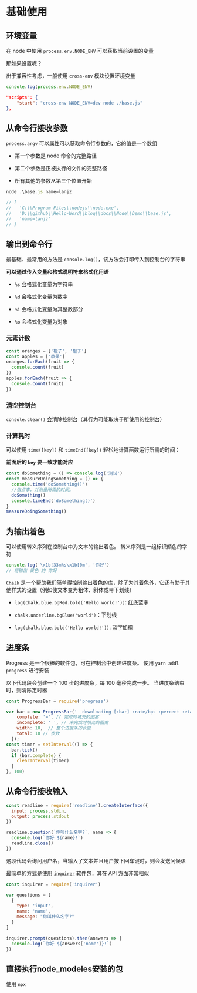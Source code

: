 # 基础使用

## 环境变量

在 node 中使用 `process.env.NODE_ENV` 可以获取当前设置的变量

那如果设置呢？

出于兼容性考虑，一般使用 `cross-env` 模块设置环境变量

```js
console.log(process.env.NODE_ENV)
```

```json
"scripts": {
    "start": "cross-env NODE_ENV=dev node ./base.js"
},
```

## 从命令行接收参数

`process.argv` 可以属性可以获取命令行参数的，它的值是一个数组

- 第一个参数是 node 命令的完整路径

- 第二个参数是正被执行的文件的完整路径

- 所有其他的参数从第三个位置开始

```js
node .\base.js name=lanjz

// [
//   'C:\\Program Files\\nodejs\\node.exe',
//   'D:\\github\\Hello-Word\\blog\\docs\\Node\\Demo\\base.js',
//   'name=lanjz'
// ]
```

## 输出到命令行

最基础、最常用的方法是 `console.log()`，该方法会打印传入到控制台的字符串

**可以通过传入变量和格式说明符来格式化用语**

- `%s` 会格式化变量为字符串

- `%d` 会格式化变量为数字

- `%i` 会格式化变量为其整数部分

- `%o` 会格式化变量为对象

### 元素计数

```js
const oranges = ['橙子', '橙子']
const apples = ['苹果']
oranges.forEach(fruit => {
  console.count(fruit)
})
apples.forEach(fruit => {
  console.count(fruit)
})

```

### 清空控制台

`console.clear()` 会清除控制台（其行为可能取决于所使用的控制台）

### 计算耗时

可以使用 `time([key])` 和 `timeEnd([key])` 轻松地计算函数运行所需的时间：

**前面后的 `key` 要一致才能对应**

```js
const doSomething = () => console.log('测试')
const measureDoingSomething = () => {
  console.time('doSomething()')
  //做点事，并测量所需的时间。
  doSomething()
  console.timeEnd('doSomething()')
}
measureDoingSomething()
```

## 为输出着色

可以使用转义序列在控制台中为文本的输出着色。 转义序列是一组标识颜色的字符

```js
console.log('\x1b[33m%s\x1b[0m', '你好')
// 将输出 黄色 的 你好
```

[`Chalk`](https://github.com/chalk/chalk) 是一个帮助我们简单得控制输出着色的库，除了为其着色外，它还有助于其他样式的设置（例如使文本变为粗体、斜体或带下划线）

- `log(chalk.blue.bgRed.bold('Hello world!'))`: 红底蓝字

- `chalk.underline.bgBlue('world')`：下划线

- `log(chalk.blue.bold('Hello world!'))`: 蓝字加粗

## 进度条

Progress 是一个很棒的软件包，可在控制台中创建进度条。 使用 `yarn addl progress` 进行安装

以下代码段会创建一个 100 步的进度条，每 100 毫秒完成一步。 当进度条结束时，则清除定时器

```js
const ProgressBar = require('progress')

var bar = new ProgressBar('  downloading [:bar] :rate/bps :percent :etas', {
    complete: '=', // 完成时填充的图案
    incomplete: ' ', // 未完成时填充的图案
    width: 10,  // 整个进度条的长度
    total: 10 // 步数
  });
const timer = setInterval(() => {
  bar.tick()
  if (bar.complete) {
    clearInterval(timer)
  }
}, 100)
```

## 从命令行接收输入

```js
const readline = require('readline').createInterface({
  input: process.stdin,
  output: process.stdout
})

readline.question(`你叫什么名字?`, name => {
  console.log(`你好 ${name}!`)
  readline.close()
})
```

这段代码会询问用户名，当输入了文本并且用户按下回车键时，则会发送问候语

最简单的方式是使用 [`inquirer`](https://github.com/SBoudrias/Inquirer.js) 软件包，其在 API 方面非常相似

```js
const inquirer = require('inquirer')

var questions = [
  {
    type: 'input',
    name: 'name',
    message: "你叫什么名字?"
  }
]

inquirer.prompt(questions).then(answers => {
  console.log(`你好 ${answers['name']}!`)
})
```

## 直接执行node_modeles安装的包

使用 `npx`